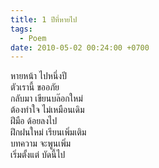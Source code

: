 ```yaml
---
title: 1 ปีที่หายไป
tags:
  - Poem
date: 2010-05-02 00:24:00 +0700
---
```


หายหน้า ไปหนึ่งปี  
ตัวเรานี้ ขออภัย  
กลับมา เขียนบล๊อกใหม่  
ต้องทำใจ ไม่เหมือนเดิม  
ฝีมือ ด้อยลงไป  
ฝึกฝนใหม่ เรียนเพิ่มเติม  
บทความ จะพูนเพิ่ม  
เริ่มตั้งแต่ บัดนี้ไป
